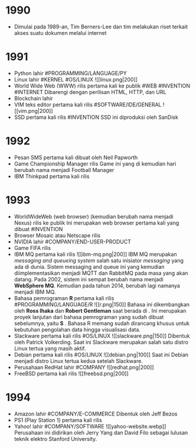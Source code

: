 # 1990 
- Dimulai pada 1989-an, Tim Berners-Lee dan tim melakukan riset terkait akses suatu dokumen melalui internet
# 1991
-  Python lahir #PROGRAMMING/LANGUAGE/PY
- Linux lahir #KERNEL #OS/LINUX 
	![[linux.png|200]]
- World Wide Web (WWW) rilis pertama kali ke publik #WEB #INVENTION #INTERNET
	Dibarengi dengan perilisan HTML, HTTP, dan URL
- Blockchain lahir
- VIM teks editor pertama kali rilis #SOFTWARE/IDE/GENERAL 
	![[vim.png|200]]
- SSD pertama kali rilis #INVENTION
	SSD ini diproduksi oleh SanDisk
	
# 1992
-  Pesan SMS pertama kali dibuat oleh Neil Papworth
- Game Championship Manager rilis
  Game ini yang di kemudian hari berubah nama menjadi Football Manager
- IBM Thinkpad pertama kali rilis

# 1993
- WorldWideWeb (web browser) (kemudian berubah nama menjadi Nexus) rilis ke publik
	Ini merupakan web browser pertama kali yang dibuat #INVENTION 
- Browser Mosaic atau Netscape rilis
- NVIDIA lahir #COMPANY/END-USER-PRODUCT 
- Game FIFA rilis
- IBM MQ pertama kali rilis
	![[ibm-mq.png|200]]
	IBM MQ merupakan *messaging and queueing system* salah satu inisiator *messaging* yang ada di dunia. Sistem messaging and queue ini yang kemudian diimplementasikan menjadi MQTT dan RabbitMQ pada masa yang akan datang.
	Pada 2002, sistem ini sempat berubah nama menjadi **WebSphere MQ**. Kemudian pada tahun 2014, berubah lagi namanya menjadi IBM MQ.
- Bahasa pemrograman **R** pertama kali rilis #PROGRAMMING/LANGUAGE/R
	![[r.png|150]]
	Bahasa ini dikembangkan oleh **Ross Ihaka** dan **Robert Gentleman** saat berada di . Ini merupakan proyek lanjutan dari bahasa pemrograman yang sudah dibuat sebelumnya, yaitu **S** . Bahasa R memang sudah dirancang khusus untuk kebutuhan pengolahan data hingga visualisasi data.
- Slackware pertama kali rilis #OS/LINUX
	![[slackware.png|150]]
	Dibentuk oleh Patrick Volkerding. Saat ini Slackware merupakan salah satu distro Linux tertua yang masih aktif.
- Debian pertama kali rilis #OS/LINUX 
	![[debian.png|100]]
	Saat ini Debian menjadi distro Linux tertua kedua setelah Slackware.
- Perusahaan RedHat lahir #COMPANY
	![[redhat.png|200]]
- FreeBSD pertama kali rilis
	![[freebsd.png|200]]
# 1994

- Amazon lahir #COMPANY/E-COMMERCE
	Dibentuk oleh Jeff Bezos
- PS1 (Play Station 1) pertama kali rilis
- Yahoo! lahir #COMPANY/SOFTWARE
	![[yahoo-website.webp]]
	Perusahaan ini didirikan oleh Jerry Yang dan David Filo sebagai lulusan teknik elektro Stanford University.